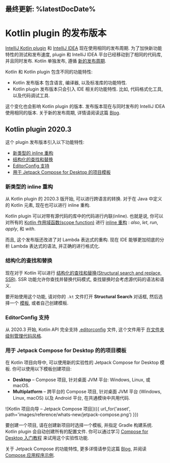 [//]: # (title: Kotlin plugin 的发布版本)

最终更新: %latestDocDate%
---

# Kotlin plugin 的发布版本

[IntelliJ Kotlin plugin](https://plugins.jetbrains.com/plugin/6954-kotlin) 和 [IntelliJ IDEA](https://www.jetbrains.com/idea/) 现在使用相同的发布周期.
为了加快新功能特性的测试和发布速度, plugin 和 IntelliJ IDEA 平台已经移动到了相同的代码库, 并且同时发布.
Kotlin 单独发布, 遵循 [新的发布周期](https://blog.jetbrains.com/kotlin/2020/10/new-release-cadence-for-kotlin-and-the-intellij-kotlin-plugin/).

Kotlin 和 Kotlin plugin 包含不同的功能特性:
* Kotlin 发布版本 包含语言, 编译器, 以及标准库的功能特性.
* Kotlin plugin 发布版本只会引入 IDE 相关的功能特性. 比如, 代码格式化工具, 以及代码调试工具.

这个变化也会影响 Kotlin plugin 的版本. 发布版本现在与同时发布的 IntelliJ IDEA 使用相同的版本.
关于新的发布周期, 详情请阅读这篇 [Blog](https://blog.jetbrains.com/kotlin/2020/10/new-release-cadence-for-kotlin-and-the-intellij-kotlin-plugin/).

## Kotlin plugin 2020.3

这个 plugin 发布版本引入以下功能特性:
* [新类型的 inline 重构](#new-types-of-inline-refactorings)
* [结构化的查找和替换](#structural-search-and-replace)
* [EditorConfig 支持](#editorconfig-support)
* [用于 Jetpack Compose for Desktop 的项目模板](#project-templates-for-jetpack-compose-for-desktop)

### 新类型的 inline 重构

从 Kotlin plugin 的 2020.3 版开始, 可以进行跨语言的转换.
对于在 Java 中定义的 Kotlin 元素, 现在也可以进行 inline 重构.

Kotlin plugin 可以对带有源代码的库中的代码进行内联(inline).
也就是说, 你可以对所有的 [Kotlin 作用域函数(scope function)](/docs/reference_zh/scope-functions.html) 进行 [inline 重构](https://www.jetbrains.com/help/idea/inline.html) :  _also_, _let_, _run_, _apply_, 和 _with_.

而且, 这个发布版还改进了对 Lambda 表达式的重构. 现在 IDE 能够更加彻底的分析 Lambda 表达式的语法, 并正确的进行格式化.

### 结构化的查找和替换

现在对于 Kotlin 可以进行 [结构化的查找和替换(Structural search and replace, SSR)](https://www.jetbrains.com/help/idea/structural-search-and-replace.html).
SSR 功能允许你查找并替换代码模式, 查找替换时会考虑源代码的语法和语义.

要开始使用这个功能, 请对你的 `.kt` 文件打开 **Structural Search** 对话框, 然后选择一个 [模板](https://www.jetbrains.com/help/idea/search-templates.html),
或者自己创建模板.

### EditorConfig 支持

从 2020.3 开始, Kotlin API 完全支持 [.editorconfig](https://editorconfig.org/) 文件, 这个文件用于 [在文件夹级别管理代码风格](https://www.jetbrains.com/help/idea/configuring-code-style.html#editorconfig).

### 用于 Jetpack Compose for Desktop 的的项目模板

在 Kotlin 项目向导中, 可以使用新的实验性的 Jetpack Compose for Desktop 模板.
你可以使用以下模板创建项目:
* **Desktop** – Compose 项目, 针对桌面 JVM 平台: Windows, Linux, 或 macOS.
* **Multiplatform** – 跨平台的 Compose 项目, 针对桌面 JVM 平台 (Windows, Linux, macOS) 以及 Android 平台, 在共通模块中共用代码.

![Kotlin 项目向导 – Jetpack Compose 项目]({{ url_for('asset', path='images/reference/whats-new/jetpack-compose.png') }})

要创建一个项目, 请在创建新项目时选择一个模板, 并指定 Gradle 构建系统. Kotlin plugin 会自动创建所有的配置文件.
你可以通过学习 [Compose for Desktop 入门教程](https://github.com/JetBrains/compose-jb/tree/master/tutorials/Getting_Started) 来试用这个实验性功能.

关于 Jetpack Compose 的功能特性, 更多详情请参见这篇 [Blog](https://blog.jetbrains.com/cross-post/jetpack-compose-for-desktop-milestone-1-released/),
并阅读 [Compose 应用程序示例](https://github.com/JetBrains/compose-jb/tree/master/examples).
